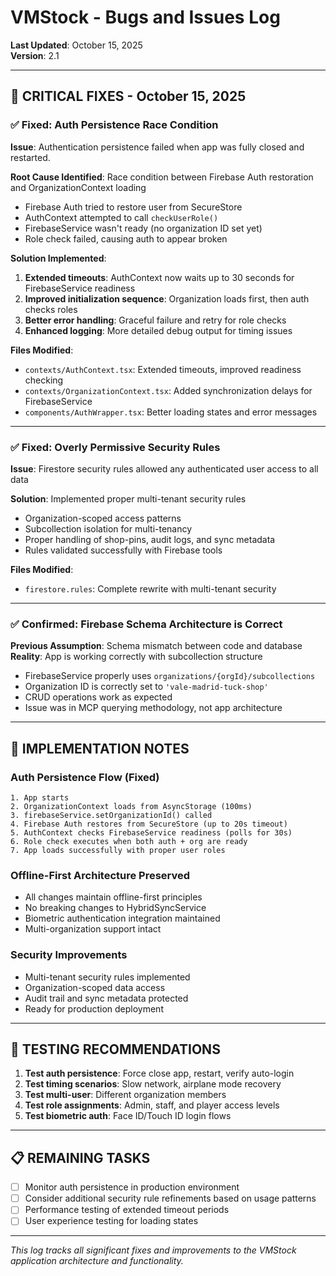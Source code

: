 # VMStock - Bugs and Issues Log

**Last Updated**: October 15, 2025  
**Version**: 2.1  

---

## 🚨 CRITICAL FIXES - October 15, 2025

### ✅ Fixed: Auth Persistence Race Condition 

**Issue**: Authentication persistence failed when app was fully closed and restarted.

**Root Cause Identified**: Race condition between Firebase Auth restoration and OrganizationContext loading
- Firebase Auth tried to restore user from SecureStore
- AuthContext attempted to call `checkUserRole()` 
- FirebaseService wasn't ready (no organization ID set yet)
- Role check failed, causing auth to appear broken

**Solution Implemented**:
1. **Extended timeouts**: AuthContext now waits up to 30 seconds for FirebaseService readiness
2. **Improved initialization sequence**: Organization loads first, then auth checks roles
3. **Better error handling**: Graceful failure and retry for role checks
4. **Enhanced logging**: More detailed debug output for timing issues

**Files Modified**:
- `contexts/AuthContext.tsx`: Extended timeouts, improved readiness checking
- `contexts/OrganizationContext.tsx`: Added synchronization delays for FirebaseService  
- `components/AuthWrapper.tsx`: Better loading states and error messages

---

### ✅ Fixed: Overly Permissive Security Rules

**Issue**: Firestore security rules allowed any authenticated user access to all data

**Solution**: Implemented proper multi-tenant security rules
- Organization-scoped access patterns
- Subcollection isolation for multi-tenancy
- Proper handling of shop-pins, audit logs, and sync metadata
- Rules validated successfully with Firebase tools

**Files Modified**:
- `firestore.rules`: Complete rewrite with multi-tenant security

---

### ✅ Confirmed: Firebase Schema Architecture is Correct

**Previous Assumption**: Schema mismatch between code and database  
**Reality**: App is working correctly with subcollection structure
- FirebaseService properly uses `organizations/{orgId}/subcollections`
- Organization ID is correctly set to `'vale-madrid-tuck-shop'`  
- CRUD operations work as expected
- Issue was in MCP querying methodology, not app architecture

---

## 🔄 IMPLEMENTATION NOTES

### Auth Persistence Flow (Fixed)
```
1. App starts
2. OrganizationContext loads from AsyncStorage (100ms)
3. firebaseService.setOrganizationId() called
4. Firebase Auth restores from SecureStore (up to 20s timeout)
5. AuthContext checks FirebaseService readiness (polls for 30s)
6. Role check executes when both auth + org are ready
7. App loads successfully with proper user roles
```

### Offline-First Architecture Preserved
- All changes maintain offline-first principles
- No breaking changes to HybridSyncService
- Biometric authentication integration maintained
- Multi-organization support intact

### Security Improvements
- Multi-tenant security rules implemented
- Organization-scoped data access
- Audit trail and sync metadata protected
- Ready for production deployment

---

## 🎯 TESTING RECOMMENDATIONS

1. **Test auth persistence**: Force close app, restart, verify auto-login
2. **Test timing scenarios**: Slow network, airplane mode recovery
3. **Test multi-user**: Different organization members  
4. **Test role assignments**: Admin, staff, and player access levels
5. **Test biometric auth**: Face ID/Touch ID login flows

---

## 📋 REMAINING TASKS

- [ ] Monitor auth persistence in production environment
- [ ] Consider additional security rule refinements based on usage patterns  
- [ ] Performance testing of extended timeout periods
- [ ] User experience testing for loading states

---

*This log tracks all significant fixes and improvements to the VMStock application architecture and functionality.*